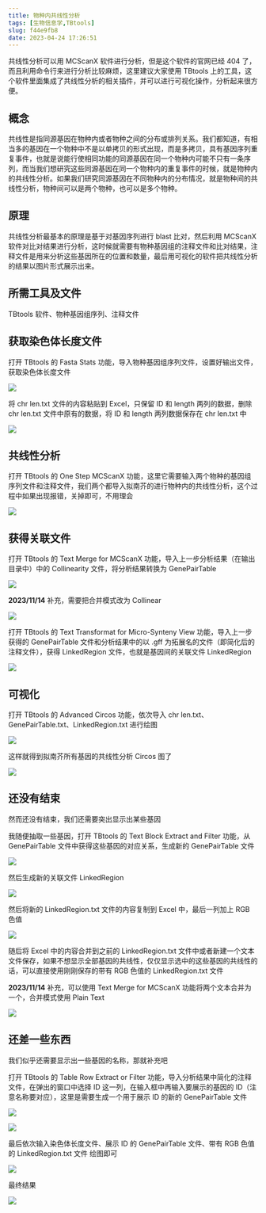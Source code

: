 ```yaml
---
title: 物种内共线性分析
tags: [生物信息学,TBtools]
slug: f44e9fb8
date: 2023-04-24 17:26:51
---
```


共线性分析可以用 MCScanX 软件进行分析，但是这个软件的官网已经 404 了，而且利用命令行来进行分析比较麻烦，这里建议大家使用 TBtools 上的工具，这个软件里面集成了共线性分析的相关插件，并可以进行可视化操作，分析起来很方便。

<!--more-->

## 概念

共线性是指同源基因在物种内或者物种之间的分布或排列关系。我们都知道，有相当多的基因在一个物种中不是以单拷贝的形式出现，而是多拷贝，具有基因序列重复事件，也就是说能行使相同功能的同源基因在同一个物种内可能不只有一条序列，而当我们想研究这些同源基因在同一个物种内的重复事件的时候，就是物种内的共线性分析。如果我们研究同源基因在不同物种内的分布情况，就是物种间的共线性分析，物种间可以是两个物种，也可以是多个物种。

## 原理

共线性分析最基本的原理是基于对基因序列进行 blast 比对，然后利用 MCScanX 软件对比对结果进行分析，这时候就需要有物种基因组的注释文件和比对结果，注释文件是用来分析这些基因所在的位置和数量，最后用可视化的软件把共线性分析的结果以图片形式展示出来。

## 所需工具及文件

TBtools 软件、物种基因组序列、注释文件

## 获取染色体长度文件

打开 TBtools 的 Fasta Stats 功能，导入物种基因组序列文件，设置好输出文件，获取染色体长度文件

![](https://jihulab.com/UncleCAT4/static/-/raw/main/blog/20230424205457.png)

将 chr len.txt 文件的内容粘贴到 Excel，只保留 ID 和 length 两列的数据，删除 chr len.txt 文件中原有的数据，将 ID 和 length 两列数据保存在 chr len.txt 中

![](https://jihulab.com/UncleCAT4/static/-/raw/main/blog/20230424205539.png)

## 共线性分析

打开 TBtools 的 One Step MCScanX 功能，这里它需要输入两个物种的基因组序列文件和注释文件，我们两个都导入拟南芥的进行物种内的共线性分析，这个过程中如果出现报错，关掉即可，不用理会

![](https://jihulab.com/UncleCAT4/static/-/raw/main/blog/20230424205555.png)

## 获得关联文件

打开 TBtools 的 Text Merge for MCScanX 功能，导入上一步分析结果（在输出目录中）中的 Collinearity 文件，将分析结果转换为 GenePairTable

![](https://jihulab.com/UncleCAT4/static/-/raw/main/blog/20230424205623.png)

**2023/11/14** 补充，需要把合并模式改为 Collinear

![](https://jihulab.com/UncleCAT4/static/-/raw/main/blog/202311141104153.png)

打开 TBtools 的 Text Transformat for Micro-Synteny View 功能，导入上一步获得的 GenePairTable 文件和分析结果中的以 .gff 为拓展名的文件（即简化后的注释文件），获得 LinkedRegion 文件，也就是基因间的关联文件 LinkedRegion

![](https://jihulab.com/UncleCAT4/static/-/raw/main/blog/20230424205705.png)

## 可视化

打开 TBtools 的 Advanced Circos 功能，依次导入 chr len.txt、GenePairTable.txt、LinkedRegion.txt 进行绘图

![](https://jihulab.com/UncleCAT4/static/-/raw/main/blog/20230424205736.png)

这样就得到拟南芥所有基因的共线性分析 Circos 图了

![](https://jihulab.com/UncleCAT4/static/-/raw/main/blog/20230424205755.png)

## 还没有结束

然而还没有结束，我们还需要突出显示出某些基因

我随便抽取一些基因，打开 TBtools 的 Text Block Extract and Filter 功能，从 GenePairTable 文件中获得这些基因的对应关系，生成新的 GenePairTable 文件

![](https://jihulab.com/UncleCAT4/static/-/raw/main/blog/20230424205834.png)

然后生成新的关联文件 LinkedRegion

![](https://jihulab.com/UncleCAT4/static/-/raw/main/blog/20230424205921.png)

然后将新的 LinkedRegion.txt 文件的内容复制到 Excel 中，最后一列加上 RGB 色值

![](https://jihulab.com/UncleCAT4/static/-/raw/main/blog/20230424205932.png)

随后将 Excel 中的内容合并到之前的 LinkedRegion.txt 文件中或者新建一个文本文件保存，如果不想显示全部基因的共线性，仅仅显示选中的这些基因的共线性的话，可以直接使用刚刚保存的带有 RGB 色值的 LinkedRegion.txt 文件

**2023/11/14** 补充，可以使用 Text Merge for MCScanX 功能将两个文本合并为一个，合并模式使用 Plain Text

![](https://jihulab.com/UncleCAT4/static/-/raw/main/blog/20230424210013.png)

## 还差一些东西

我们似乎还需要显示出一些基因的名称，那就补充吧

打开 TBtools 的 Table Row Extract or Filter 功能，导入分析结果中简化的注释文件，在弹出的窗口中选择 ID 这一列，在输入框中再输入要展示的基因的 ID（注意名称要对应），这里是需要生成一个用于展示 ID 的新的 GenePairTable 文件

![](https://jihulab.com/UncleCAT4/static/-/raw/main/blog/20230424210040.png)

![](https://jihulab.com/UncleCAT4/static/-/raw/main/blog/20230424210131.png)

最后依次输入染色体长度文件、展示 ID 的 GenePairTable 文件、带有 RGB 色值的 LinkedRegion.txt 文件
绘图即可

![](https://jihulab.com/UncleCAT4/static/-/raw/main/blog/20230424210148.png)

最终结果

![](https://jihulab.com/UncleCAT4/static/-/raw/main/blog/20230424210204.png)